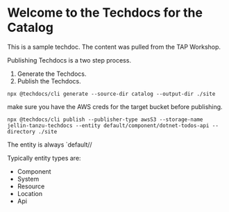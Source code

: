 # Welcome to the Techdocs for the Catalog

This is a sample techdoc.   The content was pulled from the TAP Workshop.

Publishing Techdocs is a two step process.

1. Generate the Techdocs.
2. Publish the Techdocs.


```
npx @techdocs/cli generate --source-dir catalog --output-dir ./site
```

make sure you have the AWS creds for the target bucket before publishing.

```
npx @techdocs/cli publish --publisher-type awsS3 --storage-name jellin-tanzu-techdocs --entity default/component/dotnet-todos-api --directory ./site
```

The entity is always `default/<entity type>/<name of entity>

Typically entity types are:

* Component
* System
* Resource
* Location
* Api

